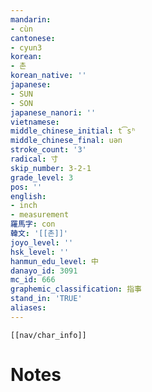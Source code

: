 ```yaml
---
mandarin:
- cùn
cantonese:
- cyun3
korean:
- 촌
korean_native: ''
japanese:
- SUN
- SON
japanese_nanori: ''
vietnamese:
middle_chinese_initial: t͡sʰ
middle_chinese_final: uən
stroke_count: '3'
radical: 寸
skip_number: 3-2-1
grade_level: 3
pos: ''
english:
- inch
- measurement
羅馬字: con
韓文: '[[촌]]'
joyo_level: ''
hsk_level: ''
hanmun_edu_level: 中
danayo_id: 3091
mc_id: 666
graphemic_classification: 指事
stand_in: 'TRUE'
aliases:
---
```

```meta-bind-embed
[[nav/char_info]]
```

# Notes
